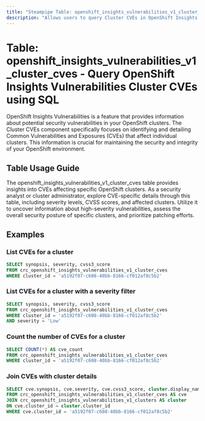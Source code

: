 ```yaml
---
title: "Steampipe Table: openshift_insights_vulnerabilities_v1_cluster_cves - Query OpenShift Insights Vulnerabilities for a given Cluster CVEs using SQL"
description: "Allows users to query Cluster CVEs in OpenShift Insights Vulnerabilities, providing detailed information about Common Vulnerabilities and Exposures (CVEs) affecting specific clusters."
---
```


# Table: openshift_insights_vulnerabilities_v1_cluster_cves - Query OpenShift Insights Vulnerabilities Cluster CVEs using SQL

OpenShift Insights Vulnerabilities is a feature that provides information about potential security vulnerabilities in your OpenShift clusters. The Cluster CVEs component specifically focuses on identifying and detailing Common Vulnerabilities and Exposures (CVEs) that affect individual clusters. This information is crucial for maintaining the security and integrity of your OpenShift environment.

## Table Usage Guide

The openshift_insights_vulnerabilities_v1_cluster_cves table provides insights into CVEs affecting specific OpenShift clusters. As a security analyst or cluster administrator, explore CVE-specific details through this table, including severity levels, CVSS scores, and affected clusters. Utilize it to uncover information about high-severity vulnerabilities, assess the overall security posture of specific clusters, and prioritize patching efforts.

## Examples

### List CVEs for a cluster

```sql
SELECT synopsis, severity, cvss3_score
FROM crc_openshift_insights_vulnerabilities_v1_cluster_cves
WHERE cluster_id = 'a5192f07-c608-40bb-8166-cf012af8c5b2'
```

### List CVEs for a cluster with a severity filter

```sql
SELECT synopsis, severity, cvss3_score
FROM crc_openshift_insights_vulnerabilities_v1_cluster_cves
WHERE cluster_id = 'a5192f07-c608-40bb-8166-cf012af8c5b2'
AND severity = 'Low'
```

### Count the number of CVEs for a cluster

```sql
SELECT COUNT(*) AS cve_count
FROM crc_openshift_insights_vulnerabilities_v1_cluster_cves
WHERE cluster_id = 'a5192f07-c608-40bb-8166-cf012af8c5b2'
```

### Join CVEs with cluster details

```sql
SELECT cve.synopsis, cve.severity, cve.cvss3_score, cluster.display_name
FROM crc_openshift_insights_vulnerabilities_v1_cluster_cves AS cve
JOIN crc_openshift_insights_vulnerabilities_v1_clusters AS cluster
ON cve.cluster_id = cluster.cluster_id
WHERE cve.cluster_id = 'a5192f07-c608-40bb-8166-cf012af8c5b2'
```